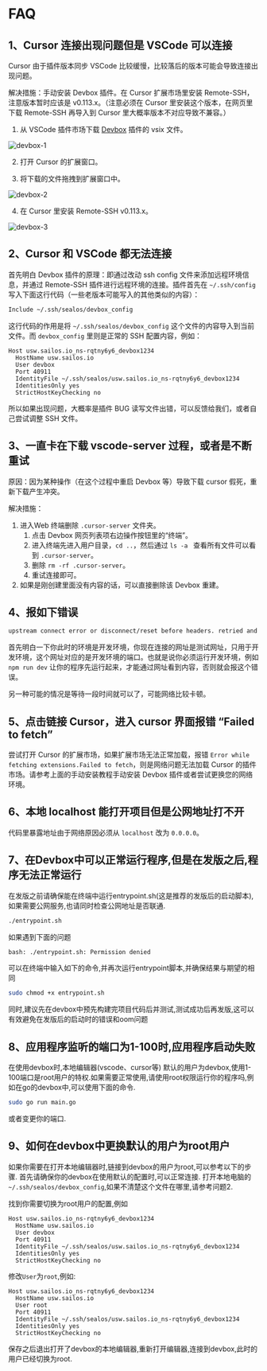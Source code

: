 # FAQ

## 1、Cursor 连接出现问题但是 VSCode 可以连接

Cursor 由于插件版本同步 VSCode 比较缓慢，比较落后的版本可能会导致连接出现问题。

解决措施：手动安装 Devbox 插件。在 Cursor 扩展市场里安装 Remote-SSH，注意版本暂时应该是 v0.113.x。（注意必须在 Cursor 里安装这个版本，在网页里下载 Remote-SSH 再导入到 Cursor 里大概率版本不对应导致不兼容。）

1. 从 VSCode 插件市场下载 [Devbox](https://marketplace.visualstudio.com/items?itemName=labring.devbox-aio) 插件的 vsix 文件。

![devbox-1](./images/faq-1.png)

2. 打开 Cursor 的扩展窗口。

3. 将下载的文件拖拽到扩展窗口中。

![devbox-2](./images/faq-2.png)

4. 在 Cursor 里安装 Remote-SSH v0.113.x。

![devbox-3](./images/faq-3.png)

## 2、Cursor 和 VSCode 都无法连接

首先明白 Devbox 插件的原理：即通过改动 ssh config 文件来添加远程环境信息，并通过 Remote-SSH 插件进行远程环境的连接。插件首先在 `~/.ssh/config` 写入下面这行代码（一些老版本可能写入的其他类似的内容）：

```bash
Include ~/.ssh/sealos/devbox_config
```

这行代码的作用是将 `~/.ssh/sealos/devbox_config` 这个文件的内容导入到当前文件。而 `devbox_config` 里则是正常的 SSH 配置内容，例如：

```config
Host usw.sailos.io_ns-rqtny6y6_devbox1234
  HostName usw.sailos.io
  User devbox
  Port 40911
  IdentityFile ~/.ssh/sealos/usw.sailos.io_ns-rqtny6y6_devbox1234
  IdentitiesOnly yes
  StrictHostKeyChecking no
```

所以如果出现问题，大概率是插件 BUG 读写文件出错，可以反馈给我们，或者自己尝试调整 SSH 文件。

## 3、一直卡在下载 vscode-server 过程，或者是不断重试

原因：因为某种操作（在这个过程中重启 Devbox 等）导致下载 cursor 假死，重新下载产生冲突。

解决措施：

1. 进入Web 终端删除 `.cursor-server` 文件夹。
   1. 点击 Devbox 网页列表项右边操作按钮里的“终端”。
   2. 进入终端先进入用户目录，`cd ..`，然后通过 `ls -a ` 查看所有文件可以看到 `.cursor-server`。
   3. 删除 `rm -rf .cursor-server`。
   4. 重试连接即可。
2. 如果是刚创建里面没有内容的话，可以直接删除该 Devbox 重建。

## 4、报如下错误

```bash
upstream connect error or disconnect/reset before headers. retried and the latest reset reason: remote connection failure, transport failure reason: delayed connect error: 111
```

首先明白一下你此时的环境是开发环境，你现在连接的网址是测试网址，只用于开发环境，这个网址对应的是开发环境的端口。也就是说你必须运行开发环境，例如 `npm run dev` 让你的程序先运行起来，才能通过网址看到内容，否则就会报这个错误。

另一种可能的情况是等待一段时间就可以了，可能网络比较卡顿。

## 5、点击链接 Cursor，进入 cursor 界面报错 “Failed to fetch”

尝试打开 Cursor 的扩展市场，如果扩展市场无法正常加载，报错 `Error while fetching extensions.Failed to fetch`，则是网络问题无法加载 Cursor 的插件市场。请参考上面的手动安装教程手动安装 Devbox 插件或者尝试更换您的网络环境。

## 6、本地 localhost 能打开项目但是公网地址打不开

代码里暴露地址由于网络原因必须从 `localhost` 改为 `0.0.0.0`。

## 7、在Devbox中可以正常运行程序,但是在发版之后,程序无法正常运行

在发版之前请确保能在终端中运行entrypoint.sh(这是推荐的发版后的启动脚本),如果需要公网服务,也请同时检查公网地址是否联通.

```bash
./entrypoint.sh
```

如果遇到下面的问题

```bash
bash: ./entrypoint.sh: Permission denied
```

可以在终端中输入如下的命令,并再次运行entrypoint脚本,并确保结果与期望的相同

```bash
sudo chmod +x entrypoint.sh
```

同时,建议先在devbox中预先构建完项目代码后并测试,测试成功后再发版,这可以有效避免在发版后的启动时的错误和oom问题

## 8、应用程序监听的端口为1-100时,应用程序启动失败

在使用devbox时,本地编辑器(vscode、cursor等)
默认的用户为devbox,使用1-100端口是root用户的特权.如果需要正常使用,请使用root权限运行你的程序吗,例如在go的devbox中,可以使用下面的命令.

```bash
sudo go run main.go
```

或者变更你的端口.

## 9、如何在devbox中更换默认的用户为root用户

如果你需要在打开本地编辑器时,链接到devbox的用户为root,可以参考以下的步骤.
首先请确保你的devbox在使用默认的配置时,可以正常连接.
打开本地电脑的`~/.ssh/sealos/devbox_config`,如果不清楚这个文件在哪里,请参考问题2.

找到你需要切换为root用户的配置,例如

```config
Host usw.sailos.io_ns-rqtny6y6_devbox1234
  HostName usw.sailos.io
  User devbox
  Port 40911
  IdentityFile ~/.ssh/sealos/usw.sailos.io_ns-rqtny6y6_devbox1234
  IdentitiesOnly yes
  StrictHostKeyChecking no
```

修改`User`为`root`,例如:

```config
Host usw.sailos.io_ns-rqtny6y6_devbox1234
  HostName usw.sailos.io
  User root
  Port 40911
  IdentityFile ~/.ssh/sealos/usw.sailos.io_ns-rqtny6y6_devbox1234
  IdentitiesOnly yes
  StrictHostKeyChecking no
```

保存之后退出打开了devbox的本地编辑器,重新打开编辑器,连接到devbox,此时的用户已经切换为root.
